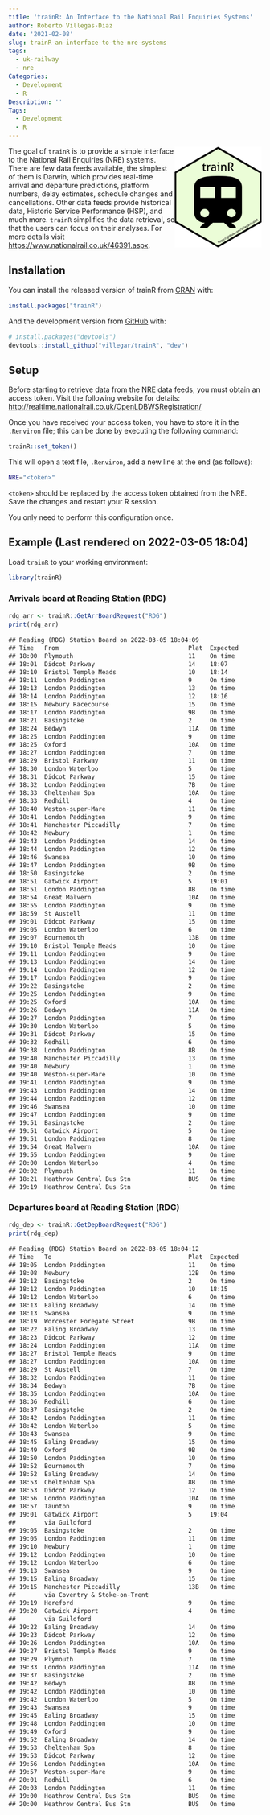 ```yaml
---
title: 'trainR: An Interface to the National Rail Enquiries Systems'
author: Roberto Villegas-Diaz
date: '2021-02-08'
slug: trainR-an-interface-to-the-nre-systems
tags:
  - uk-railway
  - nre
Categories:
  - Development
  - R
Description: ''
Tags:
  - Development
  - R
---
```


<img src="https://raw.githubusercontent.com/villegar/trainR/main/inst/images/logo.png" alt="logo" align="right" height=200px/>

The goal of `trainR` is to provide a simple interface to the 
National Rail Enquiries (NRE) systems. There are few data feeds 
available, the simplest of them is Darwin, which provides real-time 
arrival and departure predictions, platform numbers, delay estimates, 
schedule changes and cancellations. Other data feeds provide historical 
data, Historic Service Performance (HSP), and much more. `trainR` 
simplifies the data retrieval, so that the users can focus on their 
analyses. For more details visit 
https://www.nationalrail.co.uk/46391.aspx.

## Installation

You can install the released version of trainR from [CRAN](https://CRAN.R-project.org) with:

``` r
install.packages("trainR")
```

And the development version from [GitHub](https://github.com/) with:

``` r
# install.packages("devtools")
devtools::install_github("villegar/trainR", "dev")
```

## Setup
Before starting to retrieve data from the NRE data feeds, you must obtain an access token. 
Visit the following website for details: http://realtime.nationalrail.co.uk/OpenLDBWSRegistration/

Once you have received your access token, you have to store it in the `.Renviron` file; this can be 
done by executing the following command:


```r
trainR::set_token()
```

This will open a text file, `.Renviron`, add a new line at the end (as follows):

```bash
NRE="<token>"
```

`<token>` should be replaced by the access token obtained from the NRE. Save the changes and restart 
your R session.

You only need to perform this configuration once.

## Example (Last rendered on 2022-03-05 18:04)

Load `trainR` to your working environment:

```r
library(trainR)
```

### Arrivals board at Reading Station (RDG)


```r
rdg_arr <- trainR::GetArrBoardRequest("RDG")
print(rdg_arr)
```

```
## Reading (RDG) Station Board on 2022-03-05 18:04:09
## Time   From                                    Plat  Expected
## 18:00  Plymouth                                11    On time
## 18:01  Didcot Parkway                          14    18:07
## 18:10  Bristol Temple Meads                    10    18:14
## 18:11  London Paddington                       9     On time
## 18:13  London Paddington                       13    On time
## 18:14  London Paddington                       12    18:16
## 18:15  Newbury Racecourse                      15    On time
## 18:17  London Paddington                       9B    On time
## 18:21  Basingstoke                             2     On time
## 18:24  Bedwyn                                  11A   On time
## 18:25  London Paddington                       9     On time
## 18:25  Oxford                                  10A   On time
## 18:27  London Paddington                       7     On time
## 18:29  Bristol Parkway                         11    On time
## 18:30  London Waterloo                         5     On time
## 18:31  Didcot Parkway                          15    On time
## 18:32  London Paddington                       7B    On time
## 18:33  Cheltenham Spa                          10A   On time
## 18:33  Redhill                                 4     On time
## 18:40  Weston-super-Mare                       11    On time
## 18:41  London Paddington                       9     On time
## 18:41  Manchester Piccadilly                   7     On time
## 18:42  Newbury                                 1     On time
## 18:43  London Paddington                       14    On time
## 18:44  London Paddington                       12    On time
## 18:46  Swansea                                 10    On time
## 18:47  London Paddington                       9B    On time
## 18:50  Basingstoke                             2     On time
## 18:51  Gatwick Airport                         5     19:01
## 18:51  London Paddington                       8B    On time
## 18:54  Great Malvern                           10A   On time
## 18:55  London Paddington                       9     On time
## 18:59  St Austell                              11    On time
## 19:01  Didcot Parkway                          15    On time
## 19:05  London Waterloo                         6     On time
## 19:07  Bournemouth                             13B   On time
## 19:10  Bristol Temple Meads                    10    On time
## 19:11  London Paddington                       9     On time
## 19:13  London Paddington                       14    On time
## 19:14  London Paddington                       12    On time
## 19:17  London Paddington                       9     On time
## 19:22  Basingstoke                             2     On time
## 19:25  London Paddington                       9     On time
## 19:25  Oxford                                  10A   On time
## 19:26  Bedwyn                                  11A   On time
## 19:27  London Paddington                       7     On time
## 19:30  London Waterloo                         5     On time
## 19:31  Didcot Parkway                          15    On time
## 19:32  Redhill                                 6     On time
## 19:38  London Paddington                       8B    On time
## 19:40  Manchester Piccadilly                   13    On time
## 19:40  Newbury                                 1     On time
## 19:40  Weston-super-Mare                       10    On time
## 19:41  London Paddington                       9     On time
## 19:43  London Paddington                       14    On time
## 19:44  London Paddington                       12    On time
## 19:46  Swansea                                 10    On time
## 19:47  London Paddington                       9     On time
## 19:51  Basingstoke                             2     On time
## 19:51  Gatwick Airport                         5     On time
## 19:51  London Paddington                       8     On time
## 19:54  Great Malvern                           10A   On time
## 19:55  London Paddington                       9     On time
## 20:00  London Waterloo                         4     On time
## 20:02  Plymouth                                11    On time
## 18:21  Heathrow Central Bus Stn                BUS   On time
## 19:19  Heathrow Central Bus Stn                -     On time
```

### Departures board at Reading Station (RDG)


```r
rdg_dep <- trainR::GetDepBoardRequest("RDG")
print(rdg_dep)
```

```
## Reading (RDG) Station Board on 2022-03-05 18:04:12
## Time   To                                      Plat  Expected
## 18:05  London Paddington                       11    On time
## 18:08  Newbury                                 12B   On time
## 18:12  Basingstoke                             2     On time
## 18:12  London Paddington                       10    18:15
## 18:12  London Waterloo                         6     On time
## 18:13  Ealing Broadway                         14    On time
## 18:13  Swansea                                 9     On time
## 18:19  Worcester Foregate Street               9B    On time
## 18:22  Ealing Broadway                         13    On time
## 18:23  Didcot Parkway                          12    On time
## 18:24  London Paddington                       11A   On time
## 18:27  Bristol Temple Meads                    9     On time
## 18:27  London Paddington                       10A   On time
## 18:29  St Austell                              7     On time
## 18:32  London Paddington                       11    On time
## 18:34  Bedwyn                                  7B    On time
## 18:35  London Paddington                       10A   On time
## 18:36  Redhill                                 6     On time
## 18:37  Basingstoke                             2     On time
## 18:42  London Paddington                       11    On time
## 18:42  London Waterloo                         5     On time
## 18:43  Swansea                                 9     On time
## 18:45  Ealing Broadway                         15    On time
## 18:49  Oxford                                  9B    On time
## 18:50  London Paddington                       10    On time
## 18:52  Bournemouth                             7     On time
## 18:52  Ealing Broadway                         14    On time
## 18:53  Cheltenham Spa                          8B    On time
## 18:53  Didcot Parkway                          12    On time
## 18:56  London Paddington                       10A   On time
## 18:57  Taunton                                 9     On time
## 19:01  Gatwick Airport                         5     19:04
##        via Guildford                           
## 19:05  Basingstoke                             2     On time
## 19:05  London Paddington                       11    On time
## 19:10  Newbury                                 1     On time
## 19:12  London Paddington                       10    On time
## 19:12  London Waterloo                         6     On time
## 19:13  Swansea                                 9     On time
## 19:15  Ealing Broadway                         15    On time
## 19:15  Manchester Piccadilly                   13B   On time
##        via Coventry & Stoke-on-Trent           
## 19:19  Hereford                                9     On time
## 19:20  Gatwick Airport                         4     On time
##        via Guildford                           
## 19:22  Ealing Broadway                         14    On time
## 19:23  Didcot Parkway                          12    On time
## 19:26  London Paddington                       10A   On time
## 19:27  Bristol Temple Meads                    9     On time
## 19:29  Plymouth                                7     On time
## 19:33  London Paddington                       11A   On time
## 19:37  Basingstoke                             2     On time
## 19:42  Bedwyn                                  8B    On time
## 19:42  London Paddington                       10    On time
## 19:42  London Waterloo                         5     On time
## 19:43  Swansea                                 9     On time
## 19:45  Ealing Broadway                         15    On time
## 19:48  London Paddington                       10    On time
## 19:49  Oxford                                  9     On time
## 19:52  Ealing Broadway                         14    On time
## 19:53  Cheltenham Spa                          8     On time
## 19:53  Didcot Parkway                          12    On time
## 19:56  London Paddington                       10A   On time
## 19:57  Weston-super-Mare                       9     On time
## 20:01  Redhill                                 6     On time
## 20:03  London Paddington                       11    On time
## 19:00  Heathrow Central Bus Stn                BUS   On time
## 20:00  Heathrow Central Bus Stn                BUS   On time
```
